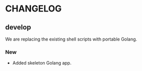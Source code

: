 # CHANGELOG

## develop

We are replacing the existing shell scripts with portable Golang.

### New

* Added skeleton Golang app.
